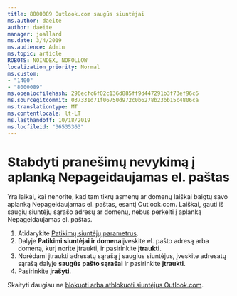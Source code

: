 ```yaml
---
title: 8000089 Outlook.com saugūs siuntėjai
ms.author: daeite
author: daeite
manager: joallard
ms.date: 3/4/2019
ms.audience: Admin
ms.topic: article
ROBOTS: NOINDEX, NOFOLLOW
localization_priority: Normal
ms.custom:
- "1400"
- "8000089"
ms.openlocfilehash: 296ecfc6f02c136d885ff9d447291b3f73ef96c6
ms.sourcegitcommit: 037331d71f06750d972c0b6278b23bb15c4806ca
ms.translationtype: MT
ms.contentlocale: lt-LT
ms.lasthandoff: 10/18/2019
ms.locfileid: "36535363"
---
```

# <a name="stop-messages-from-going-into-your-junk-email-folder"></a>Stabdyti pranešimų nevykimą į aplanką Nepageidaujamas el. paštas

Yra laikai, kai nenorite, kad tam tikrų asmenų ar domenų laiškai baigtų savo aplanką Nepageidaujamas el. paštas, esantį Outlook.com. Laiškai, gauti iš saugių siuntėjų sąrašo adresų ar domenų, nebus perkelti į aplanką Nepageidaujamas el. paštas.

1. Atidarykite [Patikimų siuntėjų parametrus](https://go.microsoft.com/fwlink/?linkid=2035804).
2. Dalyje **Patikimi siuntėjai ir domenai**įveskite el. pašto adresą arba domeną, kurį norite įtraukti, ir pasirinkite **įtraukti**.
3. Norėdami įtraukti adresatų sąrašą į saugius siuntėjus, įveskite adresatų sąrašą dalyje **saugūs pašto sąrašai** ir pasirinkite **įtraukti**.
4. Pasirinkite **įrašyti**.

Skaityti daugiau ne [blokuoti arba atblokuoti siuntėjus Outlook.com](https://support.office.com/article/afba1c94-77bb-4f50-8b85-057cf52f4d5e?wt.mc_id=Office_Outlook_com_Alchemy).
